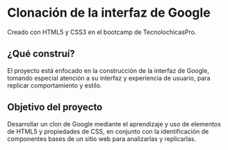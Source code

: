 # Clonación de la interfaz de Google
Creado con HTML5 y CSS3 en el bootcamp de TecnolochicasPro.

## ¿Qué construí?
El proyecto está enfocado en la construcción de la interfaz de Google, tomando especial atención a su interfaz y experiencia de usuario, para replicar comportamiento y estilo. 

## Objetivo del proyecto
Desarrollar un clon de Google mediante el aprendizaje y uso de elementos de HTML5 y propiedades de CSS, en conjunto con la identificación de componentes bases de un sitio web para analizarlas y replicarlas.

